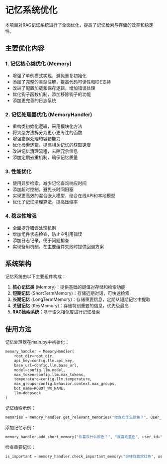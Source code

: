 # 记忆系统优化

本项目对RAG记忆系统进行了全面优化，提高了记忆检索与存储的效率和稳定性。

## 主要优化内容

### 1. 记忆核心类优化 (Memory)

- 增强了单例模式实现，避免重复初始化
- 添加了完整的类型注解，提高代码可读性和IDE支持
- 改进了配置加载和保存逻辑，增加错误处理
- 优化钩子函数机制，添加移除钩子的功能
- 添加更完善的日志系统

### 2. 记忆处理器优化 (MemoryHandler)

- 重构类初始化逻辑，采用模块化方法
- 将大型方法拆分为更小更专注的函数
- 增强错误处理和容错能力
- 优化检索逻辑，提高相关记忆的获取速度
- 改进记忆清理流程，去除冗余信息
- 添加定期去重机制，确保记忆质量

### 3. 性能优化

- 使用异步检索，减少记忆查询响应时间
- 添加超时控制，避免长时间阻塞
- 实现更高效的混合嵌入模型，结合在线API和本地模型
- 优化了记忆清理算法，提高压缩率

### 4. 稳定性增强

- 全面提升错误处理机制
- 增加组件状态检查，防止空引用错误
- 添加日志记录，便于问题排查
- 实现备用机制，在主要组件失败时提供回退方案

## 系统架构

记忆系统由以下主要组件构成：

1. **核心记忆类** (Memory)：提供基础的键值对存储和检索功能
2. **短期记忆** (ShortTermMemory)：存储近期对话，可快速检索
3. **长期记忆** (LongTermMemory)：存储重要信息，定期从短期记忆中提取
4. **关键记忆** (KeyMemory)：存储特别重要的信息，优先级最高
5. **RAG检索系统**：基于语义相似度进行记忆检索

## 使用方法

记忆处理器在main.py中初始化：

```python
memory_handler = MemoryHandler(
    root_dir=root_dir,
    api_key=config.llm.api_key,
    base_url=config.llm.base_url,
    model=config.llm.model,
    max_token=config.llm.max_tokens,
    temperature=config.llm.temperature,
    max_groups=config.behavior.context.max_groups,
    bot_name=ROBOT_WX_NAME,
    llm=deepseek
)
```

记忆检索示例：

```python
memories = memory_handler.get_relevant_memories("你喜欢什么颜色？", user_id="user123")
```

添加记忆示例：

```python
memory_handler.add_short_memory("你喜欢什么颜色？", "我喜欢蓝色", user_id="user123")
```

检查重要记忆：

```python
is_important = memory_handler.check_important_memory("记住我喜欢红色", user_id="user123")